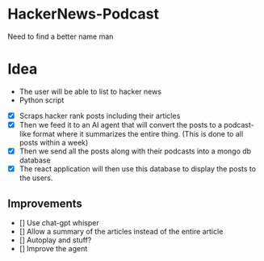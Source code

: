 # HackerNews-Podcast

Need to find a better name man

# Idea

- The user will be able to list to hacker news
- Python script
- [x] Scraps hacker rank posts including their articles
- [x] Then we feed it to an AI agent that will convert the posts to a podcast-like format where it summarizes the entire thing. (This is done to all posts within a week)
- [x] Then we send all the posts along with their podcasts into a mongo db database
- [x] The react application will then use this database to display the posts to the users.

## Improvements

- [] Use chat-gpt whisper
- [] Allow a summary of the articles instead of the entire article
- [] Autoplay and stuff?
- [] Improve the agent

